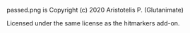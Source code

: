 passed.png is Copyright (c) 2020 Aristotelis P. (Glutanimate)

Licensed under the same license as the hitmarkers add-on.
